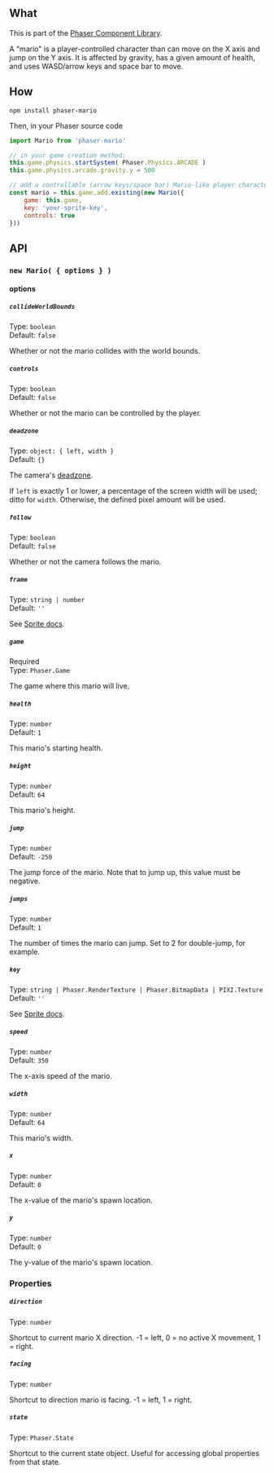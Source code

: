 ## What
This is part of the [Phaser Component Library](https://github.com/SaFrMo/phaser-component-library).

A "mario" is a player-controlled character than can move on the X axis and jump on the Y axis. It is affected by gravity, has a given amount of health, and uses WASD/arrow keys and space bar to move.

## How
`npm install phaser-mario`

Then, in your Phaser source code

```js
import Mario from 'phaser-mario'

// in your game creation method:
this.game.physics.startSystem( Phaser.Physics.ARCADE )
this.game.physics.arcade.gravity.y = 500

// add a controllable (arrow keys/space bar) Mario-like player character
const mario = this.game.add.existing(new Mario({
    game: this.game,
    key: 'your-sprite-key',
    controls: true
}))
```

## API

### `new Mario( { options } )`

#### options

##### `collideWorldBounds`

Type: `boolean`<br>
Default: `false`

Whether or not the mario collides with the world bounds.

##### `controls`

Type: `boolean`<br>
Default: `false`

Whether or not the mario can be controlled by the player.

##### `deadzone`

Type: `object: { left, width }`<br>
Default: `{}`

The camera's [deadzone](https://youtu.be/89TRXUm8jMI?t=9s).

If `left` is exactly 1 or lower, a percentage of the screen width will be used; ditto for `width`. Otherwise, the defined pixel amount will be used.

##### `follow`

Type: `boolean`<br>
Default: `false`

Whether or not the camera follows the mario.

##### `frame`

Type: `string | number`<br>
Default: `''`

See [Sprite docs](https://phaser.io/docs/2.6.2/Phaser.Sprite.html).

##### `game`

Required<br>
Type: `Phaser.Game`

The game where this mario will live.

##### `health`

Type: `number`<br>
Default: `1`

This mario's starting health.

##### `height`

Type: `number`<br>
Default: `64`

This mario's height.

##### `jump`

Type: `number`<br>
Default: `-250`

The jump force of the mario. Note that to jump up, this value must be negative.

##### `jumps`

Type: `number`<br>
Default: `1`

The number of times the mario can jump. Set to 2 for double-jump, for example.

##### `key`

Type: `string | Phaser.RenderTexture | Phaser.BitmapData | PIXI.Texture`<br>
Default: `''`

See [Sprite docs](https://phaser.io/docs/2.6.2/Phaser.Sprite.html).

##### `speed`

Type: `number`<br>
Default: `350`

The x-axis speed of the mario.

##### `width`

Type: `number`<br>
Default: `64`

This mario's width.

##### `x`

Type: `number`<br>
Default: `0`

The x-value of the mario's spawn location.

##### `y`

Type: `number`<br>
Default: `0`

The y-value of the mario's spawn location.

### Properties

##### `direction`

Type: `number`

Shortcut to current mario X direction. -1 = left, 0 = no active X movement, 1 = right.

##### `facing`

Type: `number`

Shortcut to direction mario is facing. -1 = left, 1 = right.

##### `state`

Type: `Phaser.State`

Shortcut to the current state object. Useful for accessing global properties from that state.
